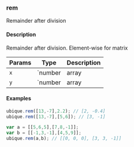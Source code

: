 ### rem
Remainder after division


#### Description

Remainder after division. Element-wise for matrix


|Params|Type|Description
|---------|----|-----------
|`x` | `number|array|matrix` | dividend
|`y` | `number|array|matrix` | divisor


#### Examples

```js
ubique.rem([13,-7],2.2); // [2, -0.4]
ubique.rem([13,-7],[5,6]); // [3, -1]

var a = [[5,6,5],[7,8,-1]];
var b = [[-1,3,-1],[4,5,9]];
ubique.rem(a,b); // [[0, 0, 0], [3, 3, -1]]
```

